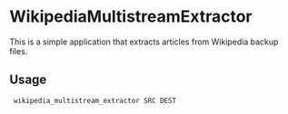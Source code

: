 # WikipediaMultistreamExtractor

This is a simple application that extracts articles from Wikipedia backup files.

## Usage


```
 wikipedia_multistream_extractor SRC DEST
